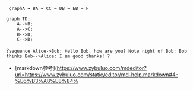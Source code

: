 
``` graphA → BA → CC → DB → EB → F```

```mermaid
graph TD;
    A-->B;
    A-->C;
    B-->D;
    C-->D;
```
?```sequence
Alice->Bob: Hello Bob, how are you?
Note right of Bob: Bob thinks
Bob-->Alice: I am good thanks!
?```

* [markdown参考](https://www.zybuluo.com/mdeditor?url=https://www.zybuluo.com/static/editor/md-help.markdown#4-%E6%B3%A8%E8%84%
